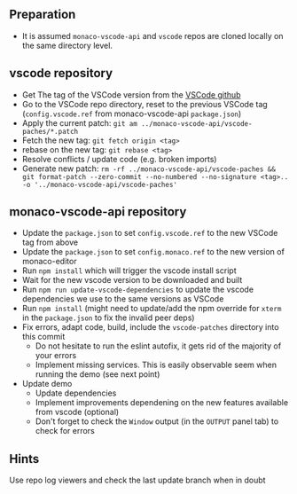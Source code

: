
## Preparation

- It is assumed `monaco-vscode-api` and `vscode` repos are cloned locally on the same directory level.

## vscode repository

- Get The tag of the VSCode version from the [VSCode github](https://github.com/microsoft/vscode/tags)
- Go to the VSCode repo directory, reset to the previous VSCode tag (`config.vscode.ref` from monaco-vscode-api `package.json`)
- Apply the current patch: `git am ../monaco-vscode-api/vscode-paches/*.patch`
- Fetch the new tag: `git fetch origin <tag>`
- rebase on the new tag: `git rebase <tag>`
- Resolve conflicts / update code (e.g. broken imports)
- Generate new patch: `rm -rf ../monaco-vscode-api/vscode-paches && git format-patch --zero-commit --no-numbered --no-signature <tag>.. -o '../monaco-vscode-api/vscode-paches'`

## monaco-vscode-api repository

- Update the `package.json` to set `config.vscode.ref` to the new VSCode tag from above
- Update the `package.json` to set `config.monaco.ref` to the new version of monaco-editor
- Run `npm install` which will trigger the vscode install script
- Wait for the new vscode version to be downloaded and built
- Run `npm run update-vscode-dependencies` to update the vscode dependencies we use to the same versions as VSCode
- Run `npm install` (might need to update/add the npm override for `xterm` in the `package.json` to fix the invalid peer deps)
- Fix errors, adapt code, build, include the `vscode-patches` directory into this commit
  - Do not hesitate to run the eslint autofix, it gets rid of the majority of your errors
  - Implement missing services. This is easily observable seem when running the demo (see next point)
- Update demo
  - Update dependencies
  - Implement improvements dependening on the new features available from vscode (optional)
  - Don't forget to check the `Window` output (in the `OUTPUT` panel tab) to check for errors

## Hints

Use repo log viewers and check the last update branch when in doubt